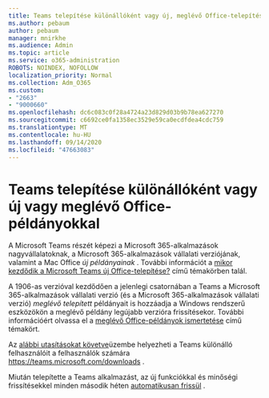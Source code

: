 ```yaml
---
title: Teams telepítése különállóként vagy új, meglévő Office-telepítéssel
ms.author: pebaum
author: pebaum
manager: mnirkhe
ms.audience: Admin
ms.topic: article
ms.service: o365-administration
ROBOTS: NOINDEX, NOFOLLOW
localization_priority: Normal
ms.collection: Adm_O365
ms.custom:
- "2663"
- "9000660"
ms.openlocfilehash: dc6c083c0f28a4724a23d829d03b9b78ea627270
ms.sourcegitcommit: c6692ce0fa1358ec3529e59ca0ecdfdea4cdc759
ms.translationtype: MT
ms.contentlocale: hu-HU
ms.lasthandoff: 09/14/2020
ms.locfileid: "47663083"
---
```

# <a name="installing-teams-as-standalone-or-with-new-or-existing-office-installations"></a>Teams telepítése különállóként vagy új vagy meglévő Office-példányokkal

A Microsoft Teams részét képezi a Microsoft 365-alkalmazások nagyvállalatoknak, a Microsoft 365-alkalmazások vállalati verziójának, valamint a Mac Office *új példányainak* . További információt a [mikor kezdődik a Microsoft Teams új Office-telepítése?](https://docs.microsoft.com/deployoffice/teams-install#when-will-microsoft-teams-start-being-included-with-new-installations-of-microsoft-365-apps) című témakörben talál.

A 1906-as verzióval kezdődően a jelenlegi csatornában a Teams a Microsoft 365-alkalmazások vállalati verzió (és a Microsoft 365-alkalmazások vállalati verzió) *meglévő telepített* példányait is hozzáadja a Windows rendszerű eszközökön a meglévő példány legújabb verzióra frissítésekor. További információért olvassa el a [meglévő Office-példányok ismertetése](https://docs.microsoft.com/deployoffice/teams-install#what-about-existing-installations-of-microsoft-365-apps) című témakört.

Az [alábbi utasításokat követve](https://docs.microsoft.com/MicrosoftTeams/msi-deployment)üzembe helyezheti a Teams különálló felhasználóit a felhasználók számára https://teams.microsoft.com/downloads .

Miután telepítette a Teams alkalmazást, az új funkciókkal és minőségi frissítésekkel minden második héten [automatikusan frissül](https://docs.microsoft.com/deployoffice/teams-install#feature-and-quality-updates-for-microsoft-teams) . 

